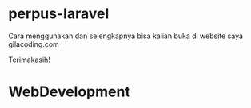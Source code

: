 # perpus-laravel
Cara menggunakan dan selengkapnya bisa kalian buka di website saya gilacoding.com

Terimakasih!
# WebDevelopment
